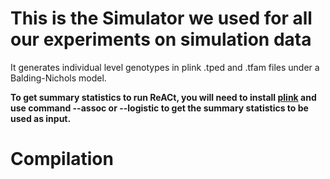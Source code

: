 # This is the Simulator we used for all our experiments on simulation data

It generates individual level genotypes in plink .tped and .tfam files under a Balding-Nichols model. 

**To get summary statistics to run ReACt, you will need to install [plink](https://www.cog-genomics.org/plink/) and use command --assoc or --logistic to get the summary statistics to be used as input.**

# Compilation
